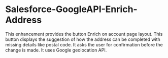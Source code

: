 # Salesforce-GoogleAPI-Enrich-Address
 This enhancement provides the button Enrich on account page layout. This button displays the suggestion of how the address can be completed with missing details like postal code. It asks the user for confirmation before the change is made. It uses Google geolocation API.
